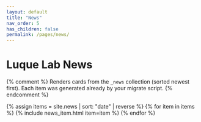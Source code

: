 ```yaml
---
layout: default
title: "News"
nav_order: 5
has_children: false
permalink: /pages/news/
---
```


# Luque Lab News

{% comment %}
Renders cards from the `_news` collection (sorted newest first).
Each item was generated already by your migrate script.
{% endcomment %}

{% assign items = site.news | sort: "date" | reverse %}
{% for item in items %}
  {% include news_item.html item=item %}
{% endfor %}
